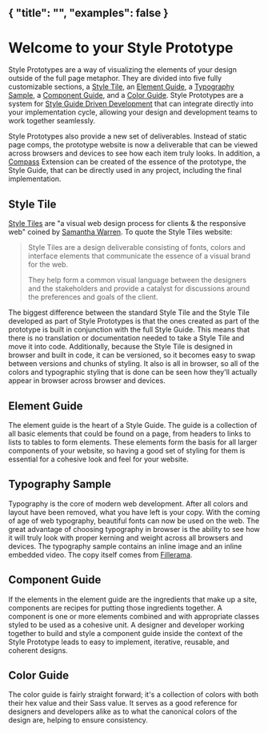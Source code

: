 {
  "title": "",
  "examples": false
}
---

# Welcome to your Style Prototype

Style Prototypes are a way of visualizing the elements of your design outside of the full page metaphor. They are divided into five fully customizable sections, a [Style Tile](#styletile), an [Element Guide](#elementguide), a [Typography Sample](#typographysample), a [Component Guide](#componentguide), and a [Color Guide](#colorguide). Style Prototypes are a system for [Style Guide Driven Development](https://speakerdeck.com/jina/style-guide-driven-ui-design-with-sass) that can integrate directly into your implementation cycle, allowing your design and development teams to work together seamlessly.

Style Prototypes also provide a new set of deliverables. Instead of static page comps, the prototype website is now a deliverable that can be viewed across browsers and devices to see how each item truly looks. In addition, a [Compass](http://compass-style.org/) Extension can be created of the essence of the prototype, the Style Guide, that can be directly used in any project, including the final implementation.

## Style Tile

[Style Tiles](http://styletil.es/) are "a visual web design process for clients & the responsive web" coined by [Samantha Warren](https://twitter.com/intent/user?screen_name=samanthatoy). To quote the Style Tiles website:

> Style Tiles are a design deliverable consisting of fonts, colors and interface elements that communicate the essence of a visual brand for the web.
>
> They help form a common visual language between the designers and the stakeholders and provide a catalyst for discussions around the preferences and goals of the client.

The biggest difference between the standard Style Tile and the Style Tile developed as part of Style Prototypes is that the ones created as part of the prototype is built in conjunction with the full Style Guide. This means that there is no translation or documentation needed to take a Style Tile and move it into code. Additionally, because the Style Tile is designed in browser and built in code, it can be versioned, so it becomes easy to swap between versions and chunks of styling. It also is all in browser, so all of the colors and typographic styling that is done can be seen how they'll actually appear in browser across browser and devices.

## Element Guide

The element guide is the heart of a Style Guide. The guide is a collection of all basic elements that could be found on a page, from headers to links to lists to tables to form elements. These elements form the basis for all larger components of your website, so having a good set of styling for them is essential for a cohesive look and feel for your website.

## Typography Sample

Typography is the core of modern web development. After all colors and layout have been removed, what you have left is your copy. With the coming of age of web typography, beautiful fonts can now be used on the web. The great advantage of choosing typography in browser is the ability to see how it will truly look with proper kerning and weight across all browsers and devices. The typography sample contains an inline image and an inline embedded video. The copy itself comes from [Fillerama](http://chrisvalleskey.com/fillerama/).

## Component Guide

If the elements in the element guide are the ingredients that make up a site, components are recipes for putting those ingredients together. A component is one or more elements combined and with appropriate classes styled to be used as a cohesive unit. A designer and developer working together to build and style a component guide inside the context of the Style Prototype leads to easy to implement, iterative, reusable, and coherent designs.

## Color Guide

The color guide is fairly straight forward; it's a collection of colors with both their hex value and their Sass value. It serves as a good reference for designers and developers alike as to what the canonical colors of the design are, helping to ensure consistency.